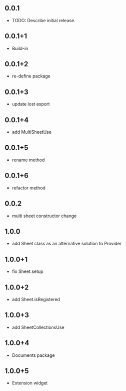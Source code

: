 ## 0.0.1

* TODO: Describe initial release.

## 0.0.1+1

* Build-in

## 0.0.1+2

* re-define package

## 0.0.1+3

* update lost export

## 0.0.1+4

* add MultiSheetUse

## 0.0.1+5

* rename method

## 0.0.1+6

* refactor method

## 0.0.2

* multi sheet constructor change

## 1.0.0

* add Sheet class as an alternative solution to Provider

## 1.0.0+1

* fix Sheet.setup

## 1.0.0+2

* add Sheet.isRegistered

## 1.0.0+3

* add SheetCollectionsUse


## 1.0.0+4

* Documents package

## 1.0.0+5

* Extension widget